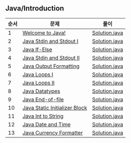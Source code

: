 ## Java/Introduction
|순서|문제|풀이|
|---|---|---|
|1|[Welcome to Java!](https://www.hackerrank.com/challenges/welcome-to-java/problem)|[Solution.java](https://github.com/kim-junghun/HackerRank-solutions/blob/master/Practice/Java/Introduction/Welcome%20to%20Java!/Solution.java)|
|2|[Java Stdin and Stdout I](https://www.hackerrank.com/challenges/java-stdin-and-stdout-1/problem)|[Solution.java](https://github.com/kim-junghun/HackerRank-solutions/blob/master/Practice/Java/Introduction/Java%20Stdin%20and%20Stdout%20I/Solution.java)|
|3|[Java If-Else](https://www.hackerrank.com/challenges/java-if-else/problem)|[Solution.java](https://github.com/kim-junghun/HackerRank-solutions/blob/master/Practice/Java/Introduction/Java%20If-Else/Solution.java)|
|4|[Java Stdin and Stdout II](https://www.hackerrank.com/challenges/java-stdin-stdout/problem)|[Solution.java](https://github.com/kim-junghun/HackerRank-solutions/blob/master/Practice/Java/Introduction/Java%20Stdin%20and%20Stdout%20II/Solution.java)|
|5|[Java Output Formatting](https://www.hackerrank.com/challenges/java-output-formatting/problem)|[Solution.java](https://github.com/kim-junghun/HackerRank-solutions/blob/master/Practice/Java/Introduction/Java%20Output%20Formatting/Solution.java)|
|6|[Java Loops I](https://www.hackerrank.com/challenges/java-loops-i/problem)|[Solution.java](https://github.com/kim-junghun/HackerRank-solutions/blob/master/Practice/Java/Introduction/Java%20Loops%20I/Solution.java)|
|7|[Java Loops II](https://www.hackerrank.com/challenges/java-loops/problem)|[Solution.java](https://github.com/kim-junghun/HackerRank-solutions/blob/master/Practice/Java/Introduction/Java%20Loops%20II/Solution.java)|
|8|[Java Datatypes](https://www.hackerrank.com/challenges/java-datatypes/problem)|[Solution.java](https://github.com/kim-junghun/HackerRank-solutions/blob/master/Practice/Java/Introduction/Java%20Datatypes/Solution.java)|
|9|[Java End-of-file](https://www.hackerrank.com/challenges/java-end-of-file/problem)|[Solution.java](https://github.com/kim-junghun/HackerRank-solutions/blob/master/Practice/Java/Introduction/Java%20End-of-file/Solution.java)|
|10|[Java Static Initializer Block](https://www.hackerrank.com/challenges/java-static-initializer-block/problem)|[Solution.java](https://github.com/kim-junghun/HackerRank-solutions/blob/master/Practice/Java/Introduction/Java%20Static%20Initializer%20Block/Solution.java)|
|11|[Java Int to String](https://www.hackerrank.com/challenges/java-int-to-string/problem)|[Solution.java](https://github.com/kim-junghun/HackerRank-solutions/blob/master/Practice/Java/Introduction/Java%20Int%20to%20String/Solution.java)|
|12|[Java Date and Time](https://www.hackerrank.com/challenges/java-date-and-time/problem)|[Solution.java](https://github.com/kim-junghun/HackerRank-solutions/blob/master/Practice/Java/Introduction/Java%20Date%20and%20Time/Solution.java)|
|13|[Java Currency Formatter](https://www.hackerrank.com/challenges/java-currency-formatter/problem)|[Solution.java](https://github.com/kim-junghun/HackerRank-solutions/blob/master/Practice/Java/Introduction/Java%20Currency%20Formatter/Solution.java)|
